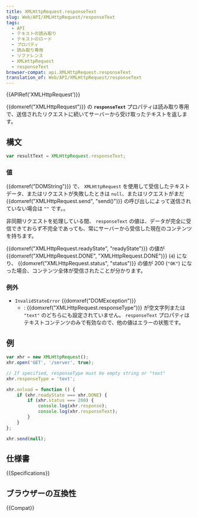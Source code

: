 ```yaml
---
title: XMLHttpRequest.responseText
slug: Web/API/XMLHttpRequest/responseText
tags:
  - API
  - テキストの読み取り
  - テキストのロード
  - プロパティ
  - 読み取り専用
  - リファレンス
  - XMLHttpRequest
  - responseText
browser-compat: api.XMLHttpRequest.responseText
translation_of: Web/API/XMLHttpRequest/responseText
---
```

{{APIRef('XMLHttpRequest')}}

{{domxref("XMLHttpRequest")}} の **`responseText`** プロパティは読み取り専用で、送信されたリクエストに続いてサーバーから受け取ったテキストを返します。

## 構文

```js
var resultText = XMLHttpRequest.responseText;
```

### 値

{{domxref("DOMString")}} で、 `XMLHttpRequest` を使用して受信したテキストデータ、またはリクエストが失敗したときは `null`、またはリクエストがまだ {{domxref("XMLHttpRequest.send", "send()")}} の呼び出しによって送信されていない場合は `""` です。。

非同期リクエストを処理している間、 `responseText` の値は、データが完全に受信できておらず不完全であっても、常にサーバーから受信した現在のコンテンツを持ちます。

{{domxref("XMLHttpRequest.readyState", "readyState")}} の値が {{domxref("XMLHttpRequest.DONE", "XMLHttpRequest.DONE")}} (`4`) になり、 {{domxref("XMLHttpRequest.status", "status")}} の値が 200 (`"OK"`) になった場合、コンテンツ全体が受信されたことが分かります。

### 例外

- `InvalidStateError` {{domxref("DOMException")}}
  - : {{domxref("XMLHttpRequest.responseType")}} が空文字列または `"text"` のどちらにも設定されていません。 `responseText` プロパティはテキストコンテンツのみで有効なので、他の値はエラーの状態です。

## 例

```js
var xhr = new XMLHttpRequest();
xhr.open('GET', '/server', true);

// If specified, responseType must be empty string or "text"
xhr.responseType = 'text';

xhr.onload = function () {
    if (xhr.readyState === xhr.DONE) {
        if (xhr.status === 200) {
            console.log(xhr.response);
            console.log(xhr.responseText);
        }
    }
};

xhr.send(null);
```

## 仕様書

{{Specifications}}

## ブラウザーの互換性

{{Compat}}

